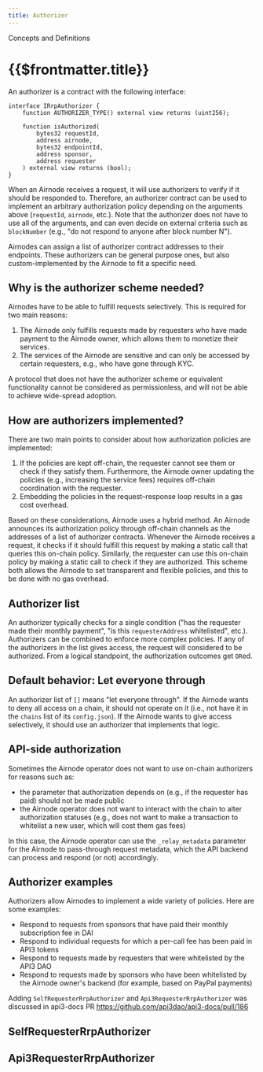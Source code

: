 ```yaml
---
title: Authorizer
---
```

<TitleSpan>Concepts and Definitions</TitleSpan>
# {{$frontmatter.title}}

<TocHeader />
<TOC class="table-of-contents" :include-level="[2,3]" />

An authorizer is a contract with the following interface:

```solidity
interface IRrpAuthorizer {
    function AUTHORIZER_TYPE() external view returns (uint256);

    function isAuthorized(
        bytes32 requestId,
        address airnode,
        bytes32 endpointId,
        address sponsor,
        address requester
    ) external view returns (bool);
}
```

When an Airnode receives a request, it will use authorizers to verify if it should be responded to. Therefore, an authorizer contract can be used to implement an arbitrary authorization policy depending on the arguments above (`requestId`, `airnode`, etc.). Note that the authorizer does not have to use all of the arguments, and can even decide on external criteria such as `blockNumber` (e.g., "do not respond to anyone after block number N").

Airnodes can assign a list of authorizer contract addresses to their endpoints. These authorizers can be general purpose ones, but also custom-implemented by the Airnode to fit a specific need.

## Why is the authorizer scheme needed?

Airnodes have to be able to fulfill requests selectively. This is required for two main reasons:

1. The Airnode only fulfills requests made by requesters who have made payment to the Airnode owner, which allows them to monetize their services.
1. The services of the Airnode are sensitive and can only be accessed by certain requesters, e.g., who have gone through KYC.

A protocol that does not have the authorizer scheme or equivalent functionality cannot be considered as permissionless, and will not be able to achieve wide-spread adoption.

## How are authorizers implemented?

There are two main points to consider about how authorization policies are implemented:

1. If the policies are kept off-chain, the requester cannot see them or check if they satisfy them. Furthermore, the Airnode owner updating the policies (e.g., increasing the service fees) requires off-chain coordination with the requester.
2. Embedding the policies in the request–response loop results in a gas cost overhead.

Based on these considerations, Airnode uses a hybrid method. An Airnode announces its authorization policy through off-chain channels as the addresses of a list of authorizer contracts. Whenever the Airnode receives a request, it checks if it should fulfill this request by making a static call that queries this on-chain policy. Similarly, the requester can use this on-chain policy by making a static call to check if they are authorized. This scheme both allows the Airnode to set transparent and flexible policies, and this to be done with no gas overhead.

## Authorizer list

An authorizer typically checks for a single condition ("has the requester made their monthly payment", "is this `requesterAddress` whitelisted", etc.). Authorizers can be combined to enforce more complex policies. If any of the authorizers in the list gives access, the request will considered to be authorized. From a logical standpoint, the authorization outcomes get `OR`ed.

## Default behavior: Let everyone through

An authorizer list of `[]` means "let everyone through". If the Airnode wants to deny all access on a chain, it should not operate on it (i.e., not have it in the `chains` list of its `config.json`). If the Airnode wants to give access selectively, it should use an authorizer that implements that logic.

## API-side authorization

Sometimes the Airnode operator does not want to use on-chain authorizers for reasons such as:
- the parameter that authorization depends on (e.g., if the requester has paid) should not be made public
- the Airnode operator does not want to interact with the chain to alter authorization statuses (e.g., does not want to make a transaction to whitelist a new user, which will cost them gas fees)

In this case, the Airnode operator can use the `_relay_metadata` parameter for the Airnode to pass-through request metadata, which the API backend can process and respond (or not) accordingly.

## Authorizer examples

Authorizers allow Airnodes to implement a wide variety of policies. Here are some examples:

- Respond to requests from sponsors that have paid their monthly subscription fee in DAI
- Respond to individual requests for which a per-call fee has been paid in API3 tokens
- Respond to requests made by requesters that were whitelisted by the API3 DAO
- Respond to requests made by sponsors who have been whitelisted by the Airnode owner's backend (for example, based on PayPal payments)

<Fix>Adding <code>SelfRequesterRrpAuthorizer</code> and <code>Api3RequesterRrpAuthorizer</code> was discussed in api3-docs PR https://github.com/api3dao/api3-docs/pull/186</Fix>

## SelfRequesterRrpAuthorizer

## Api3RequesterRrpAuthorizer
